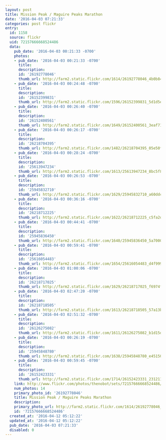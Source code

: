 ```yaml
---
layout: post
title: Mission Peak / Maguire Peaks Marathon
date: '2016-04-03 07:21:33'
categories: post flickr
entry:
  id: 1158
  source: flickr
  uid: 72157666668524486
  data:
    pub_date: '2016-04-03 00:21:33 -0700'
    photos:
    - pub_date: '2016-04-03 00:21:33 -0700'
      title: 
      description: 
      id: '26192778046'
      thumb_url: http://farm2.static.flickr.com/1614/26192778046_4b0b8430c4_s.jpg
    - pub_date: '2016-04-03 00:24:48 -0700'
      title: 
      description: 
      id: '26152399831'
      thumb_url: http://farm2.static.flickr.com/1596/26152399831_5d1d5ee00b_s.jpg
    - pub_date: '2016-04-03 00:26:40 -0700'
      title: 
      description: 
      id: '26152400561'
      thumb_url: http://farm2.static.flickr.com/1649/26152400561_3eaf71ddd6_s.jpg
    - pub_date: '2016-04-03 00:26:17 -0700'
      title: 
      description: 
      id: '26218704395'
      thumb_url: http://farm2.static.flickr.com/1482/26218704395_05e50f011c_s.jpg
    - pub_date: '2016-04-03 00:28:24 -0700'
      title: 
      description: 
      id: '25613947234'
      thumb_url: http://farm2.static.flickr.com/1613/25613947234_8bc5f8b5cb_s.jpg
    - pub_date: '2016-04-03 00:26:53 -0700'
      title: 
      description: 
      id: '25945832710'
      thumb_url: http://farm2.static.flickr.com/1629/25945832710_a60ddc7c71_s.jpg
    - pub_date: '2016-04-03 00:36:16 -0700'
      title: 
      description: 
      id: '26218712225'
      thumb_url: http://farm2.static.flickr.com/1622/26218712225_c5fa2d8640_s.jpg
    - pub_date: '2016-04-03 00:44:41 -0700'
      title: 
      description: 
      id: '25945836450'
      thumb_url: http://farm2.static.flickr.com/1640/25945836450_5a7000d5f7_s.jpg
    - pub_date: '2016-04-03 00:59:41 -0700'
      title: 
      description: 
      id: '25616054483'
      thumb_url: http://farm2.static.flickr.com/1654/25616054483_d4f9995771_s.jpg
    - pub_date: '2016-04-03 01:00:06 -0700'
      title: 
      description: 
      id: '26218717025'
      thumb_url: http://farm2.static.flickr.com/1629/26218717025_f6974f2372_s.jpg
    - pub_date: '2016-04-03 02:47:20 -0700'
      title: 
      description: 
      id: '26218718505'
      thumb_url: http://farm2.static.flickr.com/1613/26218718505_57a13bb5e2_s.jpg
    - pub_date: '2016-04-03 02:51:32 -0700'
      title: 
      description: 
      id: '26126275082'
      thumb_url: http://farm2.static.flickr.com/1611/26126275082_b1d15d583b_s.jpg
    - pub_date: '2016-04-03 00:26:19 -0700'
      title: 
      description: 
      id: '25945848780'
      thumb_url: http://farm2.static.flickr.com/1638/25945848780_e45150e70b_s.jpg
    - pub_date: '2016-04-03 00:59:45 -0700'
      title: 
      description: 
      id: '26152423331'
      thumb_url: http://farm2.static.flickr.com/1714/26152423331_2312116863_s.jpg
    link: http://www.flickr.com/photos/thenobot/sets/72157666668524486/
    num_photos: 14
    primary_photo_id: '26192778046'
    title: Mission Peak / Maguire Peaks Marathon
    description: 
    primary_photo_url: http://farm2.static.flickr.com/1614/26192778046_4b0b8430c4_m.jpg
    id: '72157666668524486'
  created_at: '2016-04-12 05:12:22'
  updated_at: '2016-04-12 05:12:22'
  pub_date: '2016-04-03 07:21:33'
  disabled: 0
---
```

